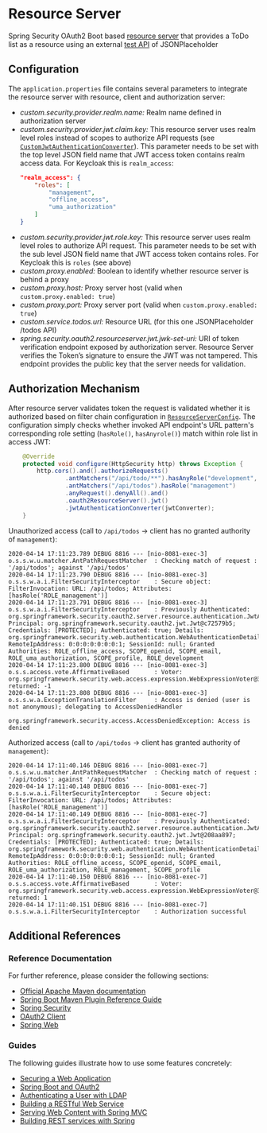 
# Resource Server

Spring Security OAuth2 Boot based [resource server](https://docs.spring.io/spring-security-oauth2-boot/docs/current/reference/htmlsingle/#boot-features-security-oauth2-resource-server) that provides a ToDo list as a resource using an external [test API](http://jsonplaceholder.typicode.com/todos) of JSONPlaceholder

## Configuration

The `application.properties` file contains several parameters to integrate the resource server with resource, client and authorization server:

* *custom.security.provider<span></span>.realm.name:* Realm name defined in authorization server
* *custom.security.provider.jwt.claim.key:* This resource server uses realm level roles instead of scopes to authorize API requests (see [`CustomJwtAuthenticationConverter`](src/main/java/com/corp/concepts/auth/config/jwt/CustomJwtAuthenticationConverter.java)). This parameter needs to be set with the top level JSON field name that JWT access token contains realm access data. For Keycloak this is `realm_access`:
    ```json
    "realm_access": {
        "roles": [
            "management",
            "offline_access",
            "uma_authorization"
        ]
    }
    ```
* *custom.security.provider.jwt.role.key:* This resource server uses realm level roles to authorize API request. This parameter needs to be set with the sub level JSON field name that JWT access token contains roles. For Keycloak this is `roles` (see above)
* *custom.proxy.enabled:* Boolean to identify whether resource server is behind a proxy
* *custom.proxy.host:* Proxy server host (valid when `custom.proxy.enabled: true`)
* *custom.proxy.port:* Proxy server port (valid when `custom.proxy.enabled: true`)
* *custom.service.todos.url:* Resource URL (for this one JSONPlaceholder /todos API)
* *spring.security.oauth2.resourceserver.jwt.jwk-set-uri:* URI of token verification endpoint exposed by authorization server. Resource Server verifies the Token’s signature to ensure the JWT was not tampered. This endpoint provides the public key that the server needs for validation.

## Authorization Mechanism

After resource server validates token the request is validated whether it is authorized based on filter chain configuration in [`ResourceServerConfig`](src/main/java/com/corp/concepts/auth/config/ResourceServerConfig.java). The configuration simply checks whether invoked API endpoint's URL pattern's corresponding role setting (`hasRole()`, `hasAnyrole()`) match within role list in access JWT:

```java
	@Override
	protected void configure(HttpSecurity http) throws Exception {
		http.cors().and().authorizeRequests()
				.antMatchers("/api/todo/**").hasAnyRole("development", "management")
				.antMatchers("/api/todos").hasRole("management")
				.anyRequest().denyAll().and()
				.oauth2ResourceServer().jwt()
				.jwtAuthenticationConverter(jwtConverter);
	}
```

Unauthorized access (call to `/api/todos` -> client has no granted authority of `management`):
```
2020-04-14 17:11:23.789 DEBUG 8816 --- [nio-8081-exec-3] o.s.s.w.u.matcher.AntPathRequestMatcher  : Checking match of request : '/api/todos'; against '/api/todos'
2020-04-14 17:11:23.790 DEBUG 8816 --- [nio-8081-exec-3] o.s.s.w.a.i.FilterSecurityInterceptor    : Secure object: FilterInvocation: URL: /api/todos; Attributes: [hasRole('ROLE_management')]
2020-04-14 17:11:23.791 DEBUG 8816 --- [nio-8081-exec-3] o.s.s.w.a.i.FilterSecurityInterceptor    : Previously Authenticated: org.springframework.security.oauth2.server.resource.authentication.JwtAuthenticationToken@33b7c59e: Principal: org.springframework.security.oauth2.jwt.Jwt@c72579b5; Credentials: [PROTECTED]; Authenticated: true; Details: org.springframework.security.web.authentication.WebAuthenticationDetails@b364: RemoteIpAddress: 0:0:0:0:0:0:0:1; SessionId: null; Granted Authorities: ROLE_offline_access, SCOPE_openid, SCOPE_email, ROLE_uma_authorization, SCOPE_profile, ROLE_development
2020-04-14 17:11:23.800 DEBUG 8816 --- [nio-8081-exec-3] o.s.s.access.vote.AffirmativeBased       : Voter: org.springframework.security.web.access.expression.WebExpressionVoter@3a20ed1, returned: -1
2020-04-14 17:11:23.808 DEBUG 8816 --- [nio-8081-exec-3] o.s.s.w.a.ExceptionTranslationFilter     : Access is denied (user is not anonymous); delegating to AccessDeniedHandler

org.springframework.security.access.AccessDeniedException: Access is denied
```
Authorized access (call to `/api/todos` -> client has granted authority of `management`):
```
2020-04-14 17:11:40.146 DEBUG 8816 --- [nio-8081-exec-7] o.s.s.w.u.matcher.AntPathRequestMatcher  : Checking match of request : '/api/todos'; against '/api/todos'
2020-04-14 17:11:40.148 DEBUG 8816 --- [nio-8081-exec-7] o.s.s.w.a.i.FilterSecurityInterceptor    : Secure object: FilterInvocation: URL: /api/todos; Attributes: [hasRole('ROLE_management')]
2020-04-14 17:11:40.149 DEBUG 8816 --- [nio-8081-exec-7] o.s.s.w.a.i.FilterSecurityInterceptor    : Previously Authenticated: org.springframework.security.oauth2.server.resource.authentication.JwtAuthenticationToken@20bf38c0: Principal: org.springframework.security.oauth2.jwt.Jwt@208aa897; Credentials: [PROTECTED]; Authenticated: true; Details: org.springframework.security.web.authentication.WebAuthenticationDetails@b364: RemoteIpAddress: 0:0:0:0:0:0:0:1; SessionId: null; Granted Authorities: ROLE_offline_access, SCOPE_openid, SCOPE_email, ROLE_uma_authorization, ROLE_management, SCOPE_profile
2020-04-14 17:11:40.150 DEBUG 8816 --- [nio-8081-exec-7] o.s.s.access.vote.AffirmativeBased       : Voter: org.springframework.security.web.access.expression.WebExpressionVoter@3a20ed1, returned: 1
2020-04-14 17:11:40.151 DEBUG 8816 --- [nio-8081-exec-7] o.s.s.w.a.i.FilterSecurityInterceptor    : Authorization successful
```
## Additional References

### Reference Documentation
For further reference, please consider the following sections:

* [Official Apache Maven documentation](https://maven.apache.org/guides/index.html)
* [Spring Boot Maven Plugin Reference Guide](https://docs.spring.io/spring-boot/docs/2.2.5.RELEASE/maven-plugin/)
* [Spring Security](https://docs.spring.io/spring-boot/docs/2.2.5.RELEASE/reference/htmlsingle/#boot-features-security)
* [OAuth2 Client](https://docs.spring.io/spring-boot/docs/2.2.5.RELEASE/reference/htmlsingle/#boot-features-security-oauth2-client)
* [Spring Web](https://docs.spring.io/spring-boot/docs/2.2.5.RELEASE/reference/htmlsingle/#boot-features-developing-web-applications)

### Guides
The following guides illustrate how to use some features concretely:

* [Securing a Web Application](https://spring.io/guides/gs/securing-web/)
* [Spring Boot and OAuth2](https://spring.io/guides/tutorials/spring-boot-oauth2/)
* [Authenticating a User with LDAP](https://spring.io/guides/gs/authenticating-ldap/)
* [Building a RESTful Web Service](https://spring.io/guides/gs/rest-service/)
* [Serving Web Content with Spring MVC](https://spring.io/guides/gs/serving-web-content/)
* [Building REST services with Spring](https://spring.io/guides/tutorials/bookmarks/)

